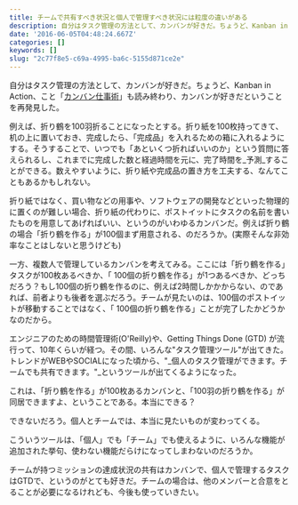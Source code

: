 ```yaml
---
title: チームで共有すべき状況と個人で管理すべき状況には粒度の違いがある
description: 自分はタスク管理の方法として、カンバンが好きだ。ちょうど、Kanban in Action、こと「カンバン仕事術」も読み終わり、カンバンが好きだということを再発見した。
date: '2016-06-05T04:48:24.667Z'
categories: []
keywords: []
slug: "2c77f8e5-c69a-4995-ba6c-5155d871ce2e"
---
```

自分はタスク管理の方法として、カンバンが好きだ。ちょうど、Kanban in Action、こと「[カンバン仕事術](http://www.amazon.co.jp/dp/487311764X/)」も読み終わり、カンバンが好きだということを再発見した。

例えば、折り鶴を100羽折ることになったとする。折り紙を100枚持ってきて、机の上に置いておき、完成したら、「完成品」を入れるための箱に入れるようにする。そうすることで、いつでも「あといくつ折ればいいのか」という質問に答えられるし、これまでに完成した数と経過時間を元に、完了時間を_予測_することができる。数えやすいように、折り紙や完成品の置き方を工夫する、なんてこともあるかもしれない。

折り紙ではなく、買い物などの用事や、ソフトウェアの開発などといった物理的に置くのが難しい場合、折り紙の代わりに、ポストイットにタスクの名前を書いたものを用意してあげればいい、というのがいわゆるカンバンだ。例えば折り鶴の場合「折り鶴を作る」が100個まず用意される、のだろうか。(実際そんな非効率なことはしないと思うけども)

一方、複数人で管理しているカンバンを考えてみる。ここには「折り鶴を作る」タスクが100枚あるべきか、「 100個の折り鶴を作る」が1つあるべきか、どっちだろう？もし100個の折り鶴を作るのに、例えば2時間しかかからない、のであれば、前者よりも後者を選ぶだろう。チームが見たいのは、100個のポストイットが移動することではなく、「 100個の折り鶴を作る」ことが完了したかどうかなのだから。

エンジニアのための時間管理術(O'Reilly)や、Getting Things Done (GTD) が流行って、10年くらいが経つ。その間、いろんな"タスク管理ツール"が出てきた。トレンドがWEBやSOCIALになった頃から、"_個人のタスク管理ができます。チームでも共有できます。"_というツールが出てくるようになった。

これは、「折り鶴を作る」が100枚あるカンバンと、「100羽の折り鶴を作る」が同居できますよ、ということである。本当にできる？

できないだろう。個人とチームでは、本当に見たいものが変わってくる。

こういうツールは、「個人」でも「チーム」でも使えるように、いろんな機能が追加された挙句、使わない機能だらけになってしまわないのだろうか。

チームが持つミッションの達成状況の共有はカンバンで、個人で管理するタスクはGTDで、というのがとても好きだ。チームの場合は、他のメンバーと合意をとることが必要になるけれども、今後も使っていきたい。